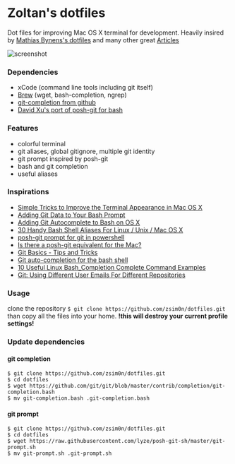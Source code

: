 Zoltan's dotfiles
========

Dot files for improving Mac OS X terminal for development. Heavily insired by [Mathias Bynens's dotfiles](https://github.com/mathiasbynens/dotfiles) and many other great [Articles](#inspirations)

![screenshot](https://raw.github.com/zsim0n/dotfiles/screenshots/screenshots/term4.png)

### Dependencies

* xCode (command line tools including git itself)
* [Brew](http://brew.sh/) (wget, bash-completion, ngrep)
* [git-completion from github](https://github.com/git/git/blob/master/contrib/completion/git-completion.bash)
* [David Xu's port of posh-git for bash](https://github.com/lyze/posh-git-sh)

### Features

* colorful terminal
* git aliases, global gitignore, multiple git identity
* git prompt inspired by posh-git
* bash and git completion
* useful aliases

### Inspirations

* [Simple Tricks to Improve the Terminal Appearance in Mac OS X](http://osxdaily.com/2013/02/05/improve-terminal-appearance-mac-os-x/)
* [Adding Git Data to Your Bash Prompt](http://buddylindsey.com/adding-git-data-to-your-bash-prompt/)
* [Adding Git Autocomplete to Bash on OS X](http://buddylindsey.com/adding-git-autocomplete-to-bash-on-os-x/)
* [30 Handy Bash Shell Aliases For Linux / Unix / Mac OS X](http://www.cyberciti.biz/tips/bash-aliases-mac-centos-linux-unix.html)
* [posh-git prompt for git in powershell](https://github.com/dahlbyk/posh-git)
* [Is there a posh-git equivalent for the Mac?](http://stackoverflow.com/questions/12433165/is-there-a-posh-git-equivalent-for-the-mac)
* [Git Basics - Tips and Tricks](http://git-scm.com/book/en/Git-Basics-Tips-and-Tricks)
* [Git auto-completion for the bash shell](http://blog.vogella.com/2013/03/19/git-auto-completion-for-the-bash-shell/)
* [10 Useful Linux Bash_Completion Complete Command Examples ](http://www.thegeekstuff.com/2013/12/bash-completion-complete/)
* [Git: Using Different User Emails For Different Repositories](http://orrsella.com/2013/08/10/git-using-different-user-emails-for-different-repositories/)

### Usage

clone the repository  `$ git clone https://github.com/zsim0n/dotfiles.git` than copy all the files into your home. **!this will destroy your current profile settings!**

### Update dependencies

#### git completion

```
$ git clone https://github.com/zsim0n/dotfiles.git
$ cd dotfiles
$ wget https://github.com/git/git/blob/master/contrib/completion/git-completion.bash
$ mv git-completion.bash .git-completion.bash
```

#### git prompt

```
$ git clone https://github.com/zsim0n/dotfiles.git
$ cd dotfiles
$ wget https://raw.githubusercontent.com/lyze/posh-git-sh/master/git-prompt.sh
$ mv git-prompt.sh .git-prompt.sh
```


